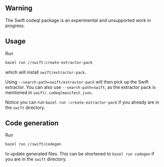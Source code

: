 ## Warning

The Swift codeql package is an experimental and unsupported work in progress.

## Usage

Run

```bash
bazel run //swift:create-extractor-pack
```

which will install `swift/extractor-pack`.

Using `--search-path=swift/extractor-pack` will then pick up the Swift extractor. You can also use
`--search-path=swift`, as the extractor pack is mentioned in `swift/.codeqlmanifest.json`.

Notice you can run `bazel run :create-extractor-pack` if you already are in the `swift` directory.

## Code generation

Run

```bash
bazel run //swift/codegen
```

to update generated files. This can be shortened to
`bazel run codegen` if you are in the `swift` directory.
